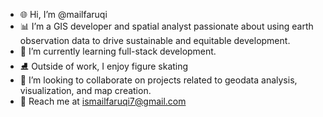 - 🌐 Hi, I’m @mailfaruqi
- 📊 I’m a GIS developer and spatial analyst passionate about using earth observation data to drive sustainable and equitable development.
- 🌱 I’m currently learning full-stack development.
- ⛸️ Outside of work, I enjoy figure skating
- 🤝 I’m looking to collaborate on projects related to geodata analysis, visualization, and map creation.
- 📧 Reach me at ismailfaruqi7@gmail.com

<!--
**mailfaruqi/mailfaruqi** is a ✨ _special_ ✨ repository because its `README.md` (this file) appears on your GitHub profile.

Here are some ideas to get you started:

- 🔭 I’m currently working on ...
- 🌱 I’m currently learning ...
- 👯 I’m looking to collaborate on ...
- 🤔 I’m looking for help with ...
- 💬 Ask me about ...
- 📫 How to reach me: ...
- 😄 Pronouns: ...
- ⚡ Fun fact: ...
-->
